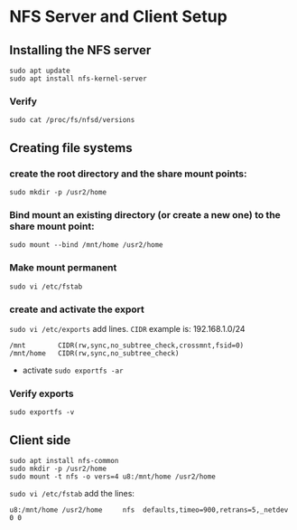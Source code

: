 # NFS Server and Client Setup


## Installing the NFS server 
```
sudo apt update
sudo apt install nfs-kernel-server
```


### Verify
```
sudo cat /proc/fs/nfsd/versions
```



## Creating file systems

### create the root directory and the share mount points:
```
sudo mkdir -p /usr2/home
```

### Bind mount an existing directory (or create a new one)  to the share mount point:
```
sudo mount --bind /mnt/home /usr2/home
```


### Make mount permanent 
```
sudo vi /etc/fstab
```



### create and activate the export
`sudo vi /etc/exports` add lines. `CIDR` example is: 192.168.1.0/24

```
/mnt        CIDR(rw,sync,no_subtree_check,crossmnt,fsid=0)
/mnt/home   CIDR(rw,sync,no_subtree_check)
```



* activate
`sudo exportfs -ar`


### Verify exports
```
sudo exportfs -v
```


## Client side
```
sudo apt install nfs-common
sudo mkdir -p /usr2/home
sudo mount -t nfs -o vers=4 u8:/mnt/home /usr2/home
```

`sudo vi /etc/fstab` add the lines:
```
u8:/mnt/home /usr2/home     nfs  defaults,timeo=900,retrans=5,_netdev 0 0
```



